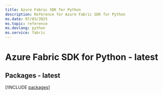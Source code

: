 ```yaml
---
title: Azure Fabric SDK for Python
description: Reference for Azure Fabric SDK for Python
ms.date: 07/03/2025
ms.topic: reference
ms.devlang: python
ms.service: fabric
---
```

# Azure Fabric SDK for Python - latest
## Packages - latest
[!INCLUDE [packages](fabric-index.md)]
